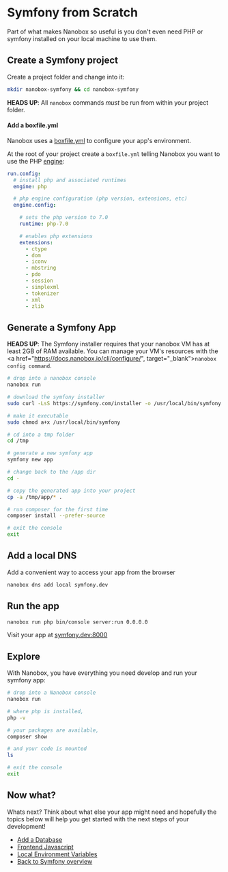 # Symfony from Scratch
Part of what makes Nanobox so useful is you don't even need PHP or symfony installed on your local machine to use them.

## Create a Symfony project
Create a project folder and change into it:

```bash
mkdir nanobox-symfony && cd nanobox-symfony
```

**HEADS UP**: All `nanobox` commands *must* be run from within your project folder.

#### Add a boxfile.yml
Nanobox uses a <a href="https://docs.nanobox.io/boxfile/" target="\_blank">boxfile.yml</a> to configure your app's environment.

At the root of your project create a `boxfile.yml` telling Nanobox you want to use the PHP <a href="https://docs.nanobox.io/engines/" target="\_blank">engine</a>:

```yaml
run.config:
  # install php and associated runtimes
  engine: php

  # php engine configuration (php version, extensions, etc)
  engine.config:

    # sets the php version to 7.0
    runtime: php-7.0

    # enables php extensions
    extensions:
      - ctype
      - dom
      - iconv
      - mbstring
      - pdo
      - session
      - simplexml
      - tokenizer
      - xml
      - zlib
```

## Generate a Symfony App

**HEADS UP**: The Symfony installer requires that your nanobox VM has at least 2GB of RAM available. You can manage your VM's resources with the <a href="https://docs.nanobox.io/cli/configure/", target="_blank"><code>nanobox config command</code></a>.

```bash
# drop into a nanobox console
nanobox run

# download the symfony installer
sudo curl -LsS https://symfony.com/installer -o /usr/local/bin/symfony

# make it executable
sudo chmod a+x /usr/local/bin/symfony

# cd into a tmp folder
cd /tmp

# generate a new symfony app
symfony new app

# change back to the /app dir
cd -

# copy the generated app into your project
cp -a /tmp/app/* .

# run composer for the first time
composer install --prefer-source

# exit the console
exit
```

## Add a local DNS
Add a convenient way to access your app from the browser

```bash
nanobox dns add local symfony.dev
```

## Run the app

```bash
nanobox run php bin/console server:run 0.0.0.0
```

Visit your app at <a href="http://symfony.dev:8000" target="\_blank">symfony.dev:8000</a>

## Explore
With Nanobox, you have everything you need develop and run your symfony app:

```bash
# drop into a Nanobox console
nanobox run

# where php is installed,
php -v

# your packages are available,
composer show

# and your code is mounted
ls

# exit the console
exit
```

## Now what?
Whats next? Think about what else your app might need and hopefully the topics below will help you get started with the next steps of your development!

* [Add a Database](/php/symfony/add-a-database)
* [Frontend Javascript](/php/symfony/frontend-javascript)
* [Local Environment Variables](/php/symfony/local-evars)
* [Back to Symfony overview](/php/symfony)
